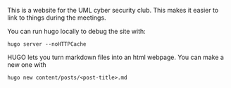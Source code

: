This is a website for the UML cyber security club. This makes it easier to link to things during the meetings.

You can run hugo locally to debug the site with:

`hugo server --noHTTPCache`

HUGO lets you turn markdown files into an html webpage. You can make a new one with 

`hugo new content/posts/<post-title>.md`